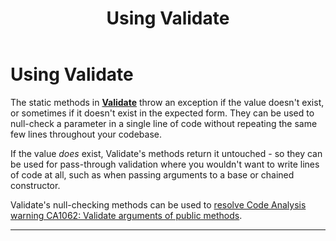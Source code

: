 ﻿---
uid: using_validate.md
title: Using Validate
---
# Using Validate
The static methods in **[Validate](xref:Existential.Validate)** throw an exception 
if the value doesn't exist, or sometimes if it doesn't exist in the expected form. 
They can be used to null-check a parameter in a single line of code without repeating 
the same few lines throughout your codebase.

If the value <em>does</em> exist, Validate's methods return it untouched - so they can be used
for pass-through validation where you wouldn't want to write lines of code at all, such as when 
passing arguments to a base or chained constructor.

Validate's null-checking methods can be used to 
[resolve Code Analysis warning CA1062: Validate arguments of public methods](xref:resolving_ca1062.md).

---

